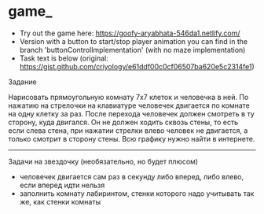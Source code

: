 # game_

* Try out the game here: https://goofy-aryabhata-546da1.netlify.com/
* Version with a button to start/stop player animation you can find in the branch 'buttonControlImplementation' (with no maze implementation)
* Task text is below (original: https://gist.github.com/criyology/e61ddf00c0cf06507ba620e5c2314fe1)


Задание

Нарисовать прямоугольную комнату 7х7 клеток и человечка в ней. По нажатию на стрелочки на клавиатуре человечек двигается по комнате на одну клетку за раз. После перехода человечек должен смотреть в ту сторону, куда двигался. Он не должен ходить сквозь стены, то есть если слева стена, при нажатии стрелки влево человек не двигается, а только смотрит в сторону стены. Всю графику нужно найти в интернете.

_______________________________________________________________________________________________
Задачи на звездочку (необязательно, но будет плюсом)
- человечек двигается сам раз в секунду либо вперед, либо влево, если вперед идти нельзя
- заполнить комнату лабиринтом, стенки которого надо учитывать так же, как стенки комнаты
